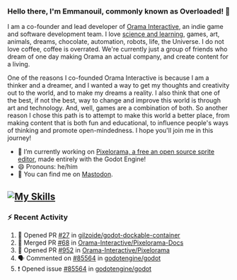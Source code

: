 ### Hello there, I'm Emmanouil, commonly known as Overloaded! 👋
I am a co-founder and lead developer of [Orama Interactive](https://www.orama-interactive.com/), an indie game and software development team. I love [science and learning](https://github.com/OverloadedOrama/KnowledgeBase), games, art, animals, dreams, chocolate, automation, robots, life, the Universe. I do not love coffee, coffee is overrated. We're currently just a group of friends who dream of one day making Orama an actual company, and create content for a living.

One of the reasons I co-founded Orama Interactive is because I am a thinker and a dreamer, and I wanted a way to get my thoughts and creativity out to the world, and to make my dreams a reality. I also think that one of the best, if not the best, way to change and improve this world is through art and technology. And, well, games are a combination of both. So another reason I chose this path is to attempt to make this world a better place, from making content that is both fun and educational, to influence people's ways of thinking and promote open-mindedness. I hope you'll join me in this journey!

- 🔭 I’m currently working on [Pixelorama, a free an open source sprite editor](https://github.com/Orama-Interactive/Pixelorama), made entirely with the Godot Engine!
- 😄 Pronouns: he/him
- 🐘 You can find me on <a rel="me" href="https://mastodon.social/@Overloaded">Mastodon</a>.

[![My Skills](https://skillicons.dev/icons?i=godot,py,cpp,cs,git,linux,html)](https://skillicons.dev)
---

### :zap: Recent Activity

<!--START_SECTION:activity-->
1. 💪 Opened PR [#27](https://github.com/gilzoide/godot-dockable-container/pull/27) in [gilzoide/godot-dockable-container](https://github.com/gilzoide/godot-dockable-container)
2. 🎉 Merged PR [#68](https://github.com/Orama-Interactive/Pixelorama-Docs/pull/68) in [Orama-Interactive/Pixelorama-Docs](https://github.com/Orama-Interactive/Pixelorama-Docs)
3. 💪 Opened PR [#952](https://github.com/Orama-Interactive/Pixelorama/pull/952) in [Orama-Interactive/Pixelorama](https://github.com/Orama-Interactive/Pixelorama)
4. 🗣 Commented on [#85564](https://github.com/godotengine/godot/issues/85564#issuecomment-1834517843) in [godotengine/godot](https://github.com/godotengine/godot)
5. ❗ Opened issue [#85564](https://github.com/godotengine/godot/issues/85564) in [godotengine/godot](https://github.com/godotengine/godot)
<!--END_SECTION:activity-->

<!--
**OverloadedOrama/OverloadedOrama** is a ✨ _special_ ✨ repository because its `README.md` (this file) appears on your GitHub profile.

Here are some ideas to get you started:

- 👯 I’m looking to collaborate on ...
- 🤔 I’m looking for help with ...
- 💬 Ask me about ...
- 📫 How to reach me: ...
- ⚡ Fun fact: ...
-->
